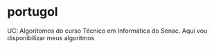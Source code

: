 # portugol
UC: Algoritomos do curso Técnico em Informática do Senac. Aqui vou disponibilizar meus algoritmos
